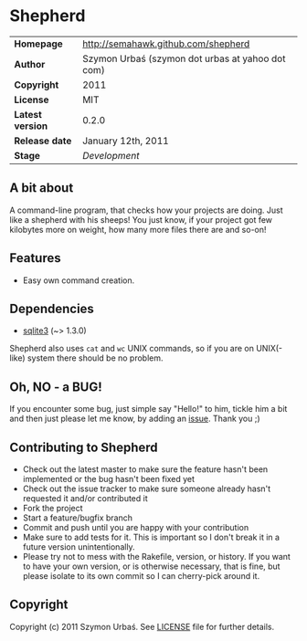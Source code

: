 Shepherd
========

<table>
	<tr>
		<td><b>Homepage</b></td>
		<td><a href="http://semahawk.github.com/shepherd">http://semahawk.github.com/shepherd</a></td>
	</tr>
	<tr>
		<td><b>Author</b></td>
		<td>Szymon Urbaś (szymon dot urbas at yahoo dot com)</td>
	</tr>
	<tr>
		<td><b>Copyright</b></td>
		<td>2011</td>
	</tr>
	<tr>
		<td><b>License</b></td>
		<td>MIT</td>
	</tr>
	<tr>
		<td><b>Latest version</b></td>
		<td>0.2.0</td>
	</tr>
	<tr>
		<td><b>Release date</b></td>
		<td>January 12th, 2011</td>
	</tr>
	<tr>
		<td><b>Stage</b></td>
		<td><i>Development</i></td>
	</tr>
</table>

## A bit about

A command-line program, that checks how your projects are doing. Just like a shepherd with his sheeps!
You just know, if your project got few kilobytes more on weight, how many more files there are and so-on!

## Features

+ Easy own command creation.

## Dependencies

+ [sqlite3](http://rubygems.org/gems/sqlite3) (~> 1.3.0)

Shepherd also uses `cat` and `wc` UNIX commands, so if you are on UNIX(-like) system there should be no problem.

## Oh, NO - a BUG!

If you encounter some bug, just simple say "Hello!" to him, tickle him a bit and then just please let me know, by adding an [issue](http://github.com/semahawk/shepherd/issues). Thank you ;)

## Contributing to Shepherd

* Check out the latest master to make sure the feature hasn't been implemented or the bug hasn't been fixed yet
* Check out the issue tracker to make sure someone already hasn't requested it and/or contributed it
* Fork the project
* Start a feature/bugfix branch
* Commit and push until you are happy with your contribution
* Make sure to add tests for it. This is important so I don't break it in a future version unintentionally.
* Please try not to mess with the Rakefile, version, or history. If you want to have your own version, or is otherwise necessary, that is fine, but please isolate to its own commit so I can cherry-pick around it.

## Copyright

Copyright (c) 2011 Szymon Urbaś. See [LICENSE](http://github.com/semahawk/shepherd/blob/master/LICENSE.txt) file for
further details.
